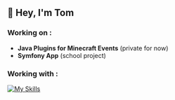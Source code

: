 ## 👋 Hey, I'm Tom

### Working on :
- **Java Plugins for Minecraft Events** (private for now)
- **Symfony App** (school project)

### Working with :
[![My Skills](https://skillicons.dev/icons?i=js,html,css,wasm)](https://github.com/tommrchd)

<!--
**tommrchd/tommrchd** is a ✨ _special_ ✨ repository because its `README.md` (this file) appears on your GitHub profile.

Here are some ideas to get you started:

- 🔭 I’m currently working on ...
- 🌱 I’m currently learning ...
- 👯 I’m looking to collaborate on ...
- 🤔 I’m looking for help with ...
- 💬 Ask me about ...
- 📫 How to reach me: ...
- 😄 Pronouns: ...
- ⚡ Fun fact: ...
-->
